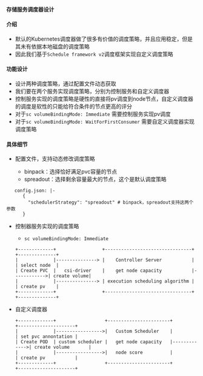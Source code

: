 #### 存储服务调度器设计

#### 介绍

- 默认的Kubernetes调度器做了很多有价值的调度策略，并且应用稳定，但是其未有依据本地磁盘的调度策略
- 因此我们基于`Schedule framework v2`调度框架实现自定义调度策略

#### 功能设计

- 设计两种调度策略，通过配置文件动态获取
- 我们要在两个服务实现调度策略，分别为控制服务和自定义调度器
- 控制服务实现的调度策略是硬性的直接将pv调度到node节点，自定义调度器的调度是软性的只能给符合条件的节点更高的评分
- 对于`sc volumeBindingMode: Immediate` 需要控制服务实现pv调度
- 对于`sc volumeBindingMode: WaitForFirstConsumer` 需要自定义调度器实现调度策略

#### 具体细节

- 配置文件，支持动态修改调度策略

  - binpack：选择恰好满足pvc容量的节点
  - spreadout：选择剩余容量最大的节点，这个是默认调度策略
  
```
   config.json: |-
      {
        "schedulerStrategy": "spreadout" # binpack，spreadout支持这两个参数
      }
  ```
  
- 控制器服务实现的调度策略

  - `sc volumeBindingMode: Immediate`

  ```
  +-------------+                 +--------------------------------+             +--------------+
  |             |---------------> |    Controller Server           |             | select node  |
  | Create PVC  |   csi-driver    |    get node capacity           |------------>| create volume|
  |             |---------------> | execution scheduling algorithm |             | create pv    |
  +-------------+                 +--------------------------------+             +--------------+  
  ```

- 自定义调度器

  ```
  +-------------+                  +-----------------------+              +---------------------+
  |             |----------------->|   Custom Scheduler    |              | set pvc annontation |
  | Create POD  | custom scheduler |   get node capacity   |------------->| create volume       |  
  |             |----------------->|   node score          |              | create pv           | 
  +-------------+                  +-----------------------+              +---------------------+
  ```